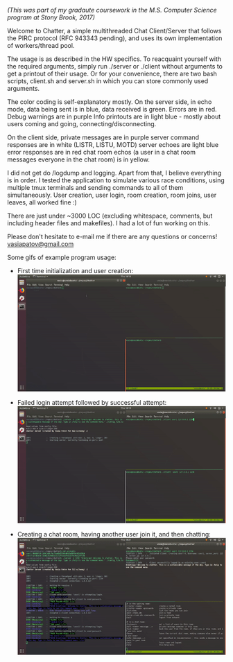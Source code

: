 _(This was part of my gradaute coursework in the M.S. Computer Science program at Stony Brook, 2017)_

Welcome to Chatter, a simple multithreaded Chat Client/Server that follows the PIRC protocol (RFC 943343 pending), and uses its own implementation of workers/thread pool.

The usage is as described in the HW specifics. To reacquaint yourself with the required arguments, simply run ./server or ./client without arguments to get a printout of their usage. Or for your convenience, there are two bash scripts, client.sh and server.sh in which you can store commonly used arguments.

The color coding is self-explanatory mostly.
On the server side, in echo mode, data being sent is in blue, data received is green.
Errors are in red.
Debug warnings are in purple
Info printouts are in light blue - mostly about users coming and going, connecting/disconnecting.

On the client side,
private messages are in purple
server command responses are in white (LISTR, LISTU, MOTD)
server echoes are light blue
error responses are in red
chat room echos (a user in a chat room messages everyone in the chat room) is in yellow.

I did not get do /logdump and logging. Apart from that, I believe everything is in order. I tested the application to simulate various race conditions, using multiple tmux terminals and sending commands to all of them simultaneously. User creation, user login, room creation, room joins, user leaves, all worked fine :)

There are just under ~3000 LOC (excluding whitespace, comments, but including header files and makefiles).
I had a lot of fun working on this.

Please don't hesitate to e-mail me if there are any questions or concerns!
vasiapatov@gmail.com


Some gifs of example program usage:

- First time initialization and user creation:
![](./gifs/chatter_init.gif)

- Failed login attempt followed by successful attempt:
![](./gifs/chatter_login.gif)

- Creating a chat room, having another user join it, and then chatting:
![](./gifs/chatter_joinroomchat.gif)
